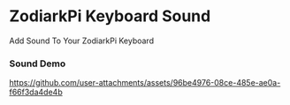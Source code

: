# ZodiarkPi Keyboard Sound
Add Sound To Your ZodiarkPi Keyboard

### Sound Demo
https://github.com/user-attachments/assets/96be4976-08ce-485e-ae0a-f66f3da4de4b





